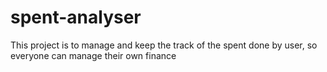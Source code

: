 # spent-analyser
This project is to manage and keep the track of the spent done by user, so everyone can manage their own finance

